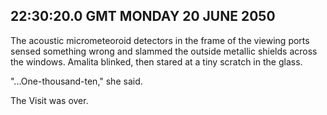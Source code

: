## 22:30:20.0 GMT MONDAY 20 JUNE 2050
The acoustic micrometeoroid detectors in the frame of the viewing ports sensed something wrong and slammed the outside metallic shields across the windows. Amalita blinked, then stared at a tiny scratch in the glass.

"...One-thousand-ten," she said.

The Visit was over.